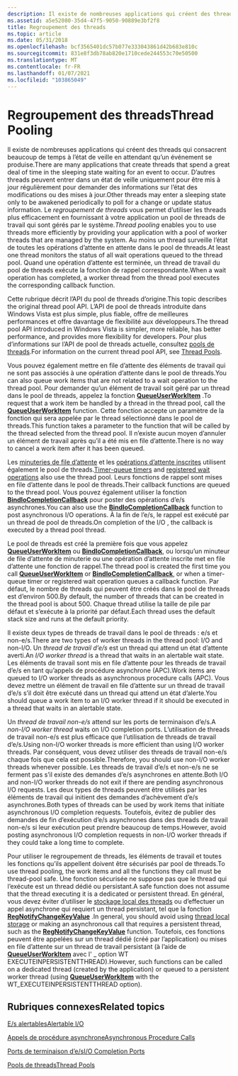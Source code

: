 ```yaml
---
description: Il existe de nombreuses applications qui créent des threads qui consacrent beaucoup de temps à l’état de veille en attendant qu’un événement se produise.
ms.assetid: a5e52080-35d4-47f5-9050-90889e3bf2f8
title: Regroupement des threads
ms.topic: article
ms.date: 05/31/2018
ms.openlocfilehash: bcf3565401dc57b077e333043861d42b683e810c
ms.sourcegitcommit: 831e8f3db78ab820e1710cede244553c70e50500
ms.translationtype: MT
ms.contentlocale: fr-FR
ms.lasthandoff: 01/07/2021
ms.locfileid: "103865049"
---
```

# <a name="thread-pooling"></a><span data-ttu-id="46730-103">Regroupement des threads</span><span class="sxs-lookup"><span data-stu-id="46730-103">Thread Pooling</span></span>

<span data-ttu-id="46730-104">Il existe de nombreuses applications qui créent des threads qui consacrent beaucoup de temps à l’état de veille en attendant qu’un événement se produise.</span><span class="sxs-lookup"><span data-stu-id="46730-104">There are many applications that create threads that spend a great deal of time in the sleeping state waiting for an event to occur.</span></span> <span data-ttu-id="46730-105">D’autres threads peuvent entrer dans un état de veille uniquement pour être mis à jour régulièrement pour demander des informations sur l’état des modifications ou des mises à jour.</span><span class="sxs-lookup"><span data-stu-id="46730-105">Other threads may enter a sleeping state only to be awakened periodically to poll for a change or update status information.</span></span> <span data-ttu-id="46730-106">Le *regroupement de threads* vous permet d’utiliser les threads plus efficacement en fournissant à votre application un pool de threads de travail qui sont gérés par le système.</span><span class="sxs-lookup"><span data-stu-id="46730-106">*Thread pooling* enables you to use threads more efficiently by providing your application with a pool of worker threads that are managed by the system.</span></span> <span data-ttu-id="46730-107">Au moins un thread surveille l’état de toutes les opérations d’attente en attente dans le pool de threads.</span><span class="sxs-lookup"><span data-stu-id="46730-107">At least one thread monitors the status of all wait operations queued to the thread pool.</span></span> <span data-ttu-id="46730-108">Quand une opération d’attente est terminée, un thread de travail du pool de threads exécute la fonction de rappel correspondante.</span><span class="sxs-lookup"><span data-stu-id="46730-108">When a wait operation has completed, a worker thread from the thread pool executes the corresponding callback function.</span></span>

<span data-ttu-id="46730-109">Cette rubrique décrit l’API du pool de threads d’origine.</span><span class="sxs-lookup"><span data-stu-id="46730-109">This topic describes the original thread pool API.</span></span> <span data-ttu-id="46730-110">L’API de pool de threads introduite dans Windows Vista est plus simple, plus fiable, offre de meilleures performances et offre davantage de flexibilité aux développeurs.</span><span class="sxs-lookup"><span data-stu-id="46730-110">The thread pool API introduced in Windows Vista is simpler, more reliable, has better performance, and provides more flexibility for developers.</span></span> <span data-ttu-id="46730-111">Pour plus d’informations sur l’API de pool de threads actuelle, consultez [pools de threads](thread-pools.md).</span><span class="sxs-lookup"><span data-stu-id="46730-111">For information on the current thread pool API, see [Thread Pools](thread-pools.md).</span></span>

<span data-ttu-id="46730-112">Vous pouvez également mettre en file d’attente des éléments de travail qui ne sont pas associés à une opération d’attente dans le pool de threads.</span><span class="sxs-lookup"><span data-stu-id="46730-112">You can also queue work items that are not related to a wait operation to the thread pool.</span></span> <span data-ttu-id="46730-113">Pour demander qu’un élément de travail soit géré par un thread dans le pool de threads, appelez la fonction [**QueueUserWorkItem**](/windows/win32/api/threadpoollegacyapiset/nf-threadpoollegacyapiset-queueuserworkitem) .</span><span class="sxs-lookup"><span data-stu-id="46730-113">To request that a work item be handled by a thread in the thread pool, call the [**QueueUserWorkItem**](/windows/win32/api/threadpoollegacyapiset/nf-threadpoollegacyapiset-queueuserworkitem) function.</span></span> <span data-ttu-id="46730-114">Cette fonction accepte un paramètre de la fonction qui sera appelée par le thread sélectionné dans le pool de threads.</span><span class="sxs-lookup"><span data-stu-id="46730-114">This function takes a parameter to the function that will be called by the thread selected from the thread pool.</span></span> <span data-ttu-id="46730-115">Il n’existe aucun moyen d’annuler un élément de travail après qu’il a été mis en file d’attente.</span><span class="sxs-lookup"><span data-stu-id="46730-115">There is no way to cancel a work item after it has been queued.</span></span>

<span data-ttu-id="46730-116">Les [minuteries de file d’attente](../sync/timer-queues.md) et les [opérations d’attente inscrites](../sync/wait-functions.md) utilisent également le pool de threads.</span><span class="sxs-lookup"><span data-stu-id="46730-116">[Timer-queue timers](../sync/timer-queues.md) and [registered wait operations](../sync/wait-functions.md) also use the thread pool.</span></span> <span data-ttu-id="46730-117">Leurs fonctions de rappel sont mises en file d’attente dans le pool de threads.</span><span class="sxs-lookup"><span data-stu-id="46730-117">Their callback functions are queued to the thread pool.</span></span> <span data-ttu-id="46730-118">Vous pouvez également utiliser la fonction [**BindIoCompletionCallback**](/windows/desktop/api/WinBase/nf-winbase-bindiocompletioncallback) pour poster des opérations d’e/s asynchrones.</span><span class="sxs-lookup"><span data-stu-id="46730-118">You can also use the [**BindIoCompletionCallback**](/windows/desktop/api/WinBase/nf-winbase-bindiocompletioncallback) function to post asynchronous I/O operations.</span></span> <span data-ttu-id="46730-119">À la fin de l’e/s, le rappel est exécuté par un thread de pool de threads.</span><span class="sxs-lookup"><span data-stu-id="46730-119">On completion of the I/O , the callback is executed by a thread pool thread.</span></span>

<span data-ttu-id="46730-120">Le pool de threads est créé la première fois que vous appelez [**QueueUserWorkItem**](/windows/win32/api/threadpoollegacyapiset/nf-threadpoollegacyapiset-queueuserworkitem) ou [**BindIoCompletionCallback**](/windows/desktop/api/WinBase/nf-winbase-bindiocompletioncallback), ou lorsqu’un minuteur de file d’attente de minuterie ou une opération d’attente inscrite met en file d’attente une fonction de rappel.</span><span class="sxs-lookup"><span data-stu-id="46730-120">The thread pool is created the first time you call [**QueueUserWorkItem**](/windows/win32/api/threadpoollegacyapiset/nf-threadpoollegacyapiset-queueuserworkitem) or [**BindIoCompletionCallback**](/windows/desktop/api/WinBase/nf-winbase-bindiocompletioncallback), or when a timer-queue timer or registered wait operation queues a callback function.</span></span> <span data-ttu-id="46730-121">Par défaut, le nombre de threads qui peuvent être créés dans le pool de threads est d’environ 500.</span><span class="sxs-lookup"><span data-stu-id="46730-121">By default, the number of threads that can be created in the thread pool is about 500.</span></span> <span data-ttu-id="46730-122">Chaque thread utilise la taille de pile par défaut et s’exécute à la priorité par défaut.</span><span class="sxs-lookup"><span data-stu-id="46730-122">Each thread uses the default stack size and runs at the default priority.</span></span>

<span data-ttu-id="46730-123">Il existe deux types de threads de travail dans le pool de threads : e/s et non-e/s.</span><span class="sxs-lookup"><span data-stu-id="46730-123">There are two types of worker threads in the thread pool: I/O and non-I/O.</span></span> <span data-ttu-id="46730-124">Un *thread de travail d’e/s* est un thread qui attend un état d’attente averti.</span><span class="sxs-lookup"><span data-stu-id="46730-124">An *I/O worker thread* is a thread that waits in an alertable wait state.</span></span> <span data-ttu-id="46730-125">Les éléments de travail sont mis en file d’attente pour les threads de travail d’e/s en tant qu’appels de procédure asynchrone (APC).</span><span class="sxs-lookup"><span data-stu-id="46730-125">Work items are queued to I/O worker threads as asynchronous procedure calls (APC).</span></span> <span data-ttu-id="46730-126">Vous devez mettre un élément de travail en file d’attente sur un thread de travail d’e/s s’il doit être exécuté dans un thread qui attend un état d’alerte.</span><span class="sxs-lookup"><span data-stu-id="46730-126">You should queue a work item to an I/O worker thread if it should be executed in a thread that waits in an alertable state.</span></span>

<span data-ttu-id="46730-127">Un *thread de travail non-e/s* attend sur les ports de terminaison d’e/s.</span><span class="sxs-lookup"><span data-stu-id="46730-127">A *non-I/O worker thread* waits on I/O completion ports.</span></span> <span data-ttu-id="46730-128">L’utilisation de threads de travail non-e/s est plus efficace que l’utilisation de threads de travail d’e/s.</span><span class="sxs-lookup"><span data-stu-id="46730-128">Using non-I/O worker threads is more efficient than using I/O worker threads.</span></span> <span data-ttu-id="46730-129">Par conséquent, vous devez utiliser des threads de travail non-e/s chaque fois que cela est possible.</span><span class="sxs-lookup"><span data-stu-id="46730-129">Therefore, you should use non-I/O worker threads whenever possible.</span></span> <span data-ttu-id="46730-130">Les threads de travail d’e/s et non-e/s ne se ferment pas s’il existe des demandes d’e/s asynchrones en attente.</span><span class="sxs-lookup"><span data-stu-id="46730-130">Both I/O and non-I/O worker threads do not exit if there are pending asynchronous I/O requests.</span></span> <span data-ttu-id="46730-131">Les deux types de threads peuvent être utilisés par les éléments de travail qui initient des demandes d’achèvement d’e/s asynchrones.</span><span class="sxs-lookup"><span data-stu-id="46730-131">Both types of threads can be used by work items that initiate asynchronous I/O completion requests.</span></span> <span data-ttu-id="46730-132">Toutefois, évitez de publier des demandes de fin d’exécution d’e/s asynchrones dans des threads de travail non-e/s si leur exécution peut prendre beaucoup de temps.</span><span class="sxs-lookup"><span data-stu-id="46730-132">However, avoid posting asynchronous I/O completion requests in non-I/O worker threads if they could take a long time to complete.</span></span>

<span data-ttu-id="46730-133">Pour utiliser le regroupement de threads, les éléments de travail et toutes les fonctions qu’ils appellent doivent être sécurisés par pool de threads.</span><span class="sxs-lookup"><span data-stu-id="46730-133">To use thread pooling, the work items and all the functions they call must be thread-pool safe.</span></span> <span data-ttu-id="46730-134">Une fonction sécurisée ne suppose pas que le thread qui l’exécute est un thread dédié ou persistant.</span><span class="sxs-lookup"><span data-stu-id="46730-134">A safe function does not assume that the thread executing it is a dedicated or persistent thread.</span></span> <span data-ttu-id="46730-135">En général, vous devez éviter d’utiliser le [stockage local des threads](thread-local-storage.md) ou d’effectuer un appel asynchrone qui requiert un thread persistant, tel que la fonction [**RegNotifyChangeKeyValue**](/windows/win32/api/winreg/nf-winreg-regnotifychangekeyvalue) .</span><span class="sxs-lookup"><span data-stu-id="46730-135">In general, you should avoid using [thread local storage](thread-local-storage.md) or making an asynchronous call that requires a persistent thread, such as the [**RegNotifyChangeKeyValue**](/windows/win32/api/winreg/nf-winreg-regnotifychangekeyvalue) function.</span></span> <span data-ttu-id="46730-136">Toutefois, ces fonctions peuvent être appelées sur un thread dédié (créé par l’application) ou mises en file d’attente sur un thread de travail persistant (à l’aide de [**QueueUserWorkItem**](/windows/win32/api/threadpoollegacyapiset/nf-threadpoollegacyapiset-queueuserworkitem) avec l' \_ option WT EXECUTEINPERSISTENTTHREAD).</span><span class="sxs-lookup"><span data-stu-id="46730-136">However, such functions can be called on a dedicated thread (created by the application) or queued to a persistent worker thread (using [**QueueUserWorkItem**](/windows/win32/api/threadpoollegacyapiset/nf-threadpoollegacyapiset-queueuserworkitem) with the WT\_EXECUTEINPERSISTENTTHREAD option).</span></span>

## <a name="related-topics"></a><span data-ttu-id="46730-137">Rubriques connexes</span><span class="sxs-lookup"><span data-stu-id="46730-137">Related topics</span></span>

<dl> <dt>

[<span data-ttu-id="46730-138">E/s alertables</span><span class="sxs-lookup"><span data-stu-id="46730-138">Alertable I/O</span></span>](../fileio/alertable-i-o.md)
</dt> <dt>

[<span data-ttu-id="46730-139">Appels de procédure asynchrone</span><span class="sxs-lookup"><span data-stu-id="46730-139">Asynchronous Procedure Calls</span></span>](../sync/asynchronous-procedure-calls.md)
</dt> <dt>

[<span data-ttu-id="46730-140">Ports de terminaison d’e/s</span><span class="sxs-lookup"><span data-stu-id="46730-140">I/O Completion Ports</span></span>](../fileio/i-o-completion-ports.md)
</dt> <dt>

[<span data-ttu-id="46730-141">Pools de threads</span><span class="sxs-lookup"><span data-stu-id="46730-141">Thread Pools</span></span>](thread-pools.md)
</dt> </dl>

 

 
